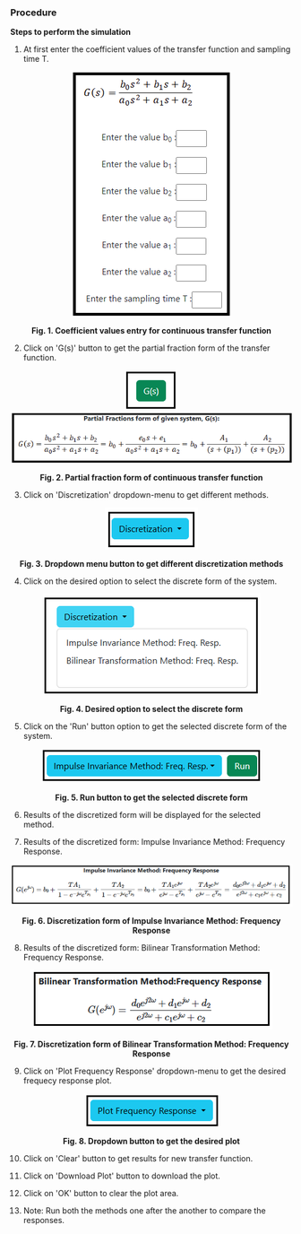 ### Procedure

<b>Steps to perform the simulation</b>

										
1. At first enter the coefficient values of the transfer function and sampling time T. 

<div align="center">
<img class="img-fluid"  src="./images/Prod_1.png" alt="">

<b>Fig. 1. Coefficient values entry for continuous transfer function</b>						  
</div>

2. Click on 'G(s)' button to get the partial fraction form of the transfer function.

<div align="center">
<img class="img-fluid"  src="./images/Prod_2.png" alt="">           
</div>

<div align="center">
<img class="img-fluid"  src="./images/Prod_2_1.png" alt="">

<b>Fig. 2. Partial fraction form of continuous transfer function</b>							  
</div>

3. Click on 'Discretization' dropdown-menu to get different methods.  

<div align="center">
<img class="img-fluid"  src="./images/Prod_3.png" alt="">

<b>Fig. 3. Dropdown menu button to get different discretization methods</b>							  
</div>
            
4. Click on the desired option to select the discrete form of the system.

<div align="center">
<img class="img-fluid"  src="./images/Prod_4.png" alt="">

<b>Fig. 4. Desired option to select the discrete form </b>						  
</div>

5. Click on the 'Run' button option to get the selected discrete form of the system.

<div align="center">
<img class="img-fluid"  src="./images/Prod_4_1.png" alt="">

<b>Fig. 5. Run button to get the selected discrete form </b>						  
</div>	 					      

6. Results of the discretized form will be displayed for the selected method. 

7. Results of the discretized form: Impulse Invariance Method: Frequency Response. 

<div align="center">
<img class="img-fluid"  src="./images/Prod_5_1.png" alt="">

<b>Fig. 6. Discretization form of Impulse Invariance Method: Frequency Response</b>						 
</div>

8. Results of the discretized form: Bilinear Transformation Method: Frequency Response. 

<div align="center">
<img class="img-fluid"  src="./images/Prod_6_1.png" alt="">

<b>Fig. 7. Discretization form of Bilinear Transformation Method: Frequency Response </b>						 
</div>

9. Click on 'Plot Frequency Response' dropdown-menu to get the desired frequecy response plot. 

<div align="center">
<img class="img-fluid"  src="./images/Prod_6_2.png" alt="">

<b>Fig. 8. Dropdown button to get the desired plot </b>						 
</div>

10. Click on 'Clear' button to get results for new transfer function. 

11. Click on 'Download Plot' button to download the plot.
					 
12. Click on 'OK' button to clear the plot area.

13. Note: Run both the methods one after the another to compare the responses.



<script id="MathJax-script" async src="https://cdn.jsdelivr.net/npm/mathjax@3/es5/tex-mml-chtml.js"></script>